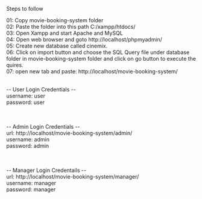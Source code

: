 Steps to follow

01: Copy movie-booking-system folder <br>
02: Paste the folder into this path C:/xampp/htdocs/ <br>
03: Open Xampp and start Apache and MySQL <br>
04: Open web browser and goto http://localhost/phpmyadmin/ <br>
05: Create new database called cinemix. <br>
06: Click on import button and choose the SQL Query file under database folder in movie-booking-system folder and click on go button to execute the quires. <br>
07: open new tab and paste: http://localhost/movie-booking-system/ <br>

<br>
-- User Login Credentials -- <br>
username: user <br>
password: user

<br><br>
-- Admin Login Credentials -- <br>
url: http://localhost/movie-booking-system/admin/ <br>
username: admin <br>
password: admin

<br><br>
-- Manager Login Credentails -- <br>
url: http://localhost/movie-booking-system/manager/ <br>
username: manager <br>
password: manager
